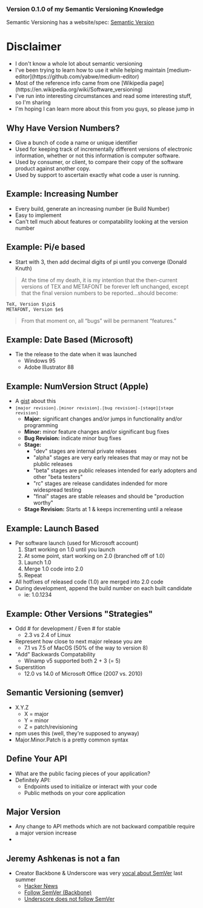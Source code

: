 ### Version 0.1.0 of my Semantic Versioning Knowledge
Semantic Versioning has a website/spec: [Semantic Version](http://semver.org/)



# Disclaimer
* <!-- .element class="fragment" -->I don't know a whole lot about semantic versioning
* <!-- .element class="fragment" -->I've been trying to learn how to use it while helping maintain [medium-editor](https://github.com/yabwe/medium-editor)
* <!-- .element class="fragment" -->Most of the reference info came from one [Wikipedia page](https://en.wikipedia.org/wiki/Software_versioning)
* <!-- .element class="fragment" -->I've run into interesting circumstances and read some interesting stuff, so I'm sharing
* <!-- .element class="fragment" -->I'm hoping I can learn more about this from you guys, so please jump in



## Why Have Version Numbers?
* Give a bunch of code a name or unique identifier
* Used for keeping track of incrementally different versions of electronic information, whether or not this information is computer software.
* Used by consumer, or client, to compare their copy of the software product against another copy.
* Used by support to ascertain exactly what code a user is running.



## Example: Increasing Number
* Every build, generate an increasing number (ie Build Number)
* Easy to implement
* Can't tell much about features or compatability looking at the version number


## Example: Pi/e based
* Start with 3, then add decimal digits of pi until you converge (Donald Knuth)

> <!-- .element style="font-size: 80%;" -->At the time of my death, it is my intention that the then-current versions of TEX and METAFONT be forever left unchanged, except that the final version numbers to be reported...should become:

<!-- .element style="font-size: 80%;" -->
```
TeX, Version $\pi$
METAFONT, Version $e$
```

> <!-- .element style="font-size: 80%;" -->From that moment on, all “bugs” will be permanent “features.”


## Example: Date Based (Microsoft)
* Tie the release to the date when it was launched
  * Windows 95
  * Adobe Illustrator 88


## Example: NumVersion Struct (Apple)
* A [gist](https://gist.github.com/sjehutch/98f31b79495901e8e0ef) about this
* <!-- .element style="font-size: 60%" --><code style="font-size: 80%;">[major revision].[minor revision].[bug revision]-[stage][stage revision]</code>
  * **Major:** significant changes and/or jumps in functionality and/or programming
  * **Minor:** minor feature changes and/or significant bug fixes
  * **Bug Revision:** indicate minor bug fixes
  * **Stage:** 
    * "dev" stages are internal private releases
    * "alpha" stages are very early releases that may or may not be plublic releases
    * "beta" stages are public releases intended for early adopters and other "beta testers"
    * "rc" stages are release candidates indended for more widespread testing
    * "final" stages are stable releases and should be "production worthy"
  * **Stage Revision:** Starts at 1 & keeps incrementing until a release


## Example: Launch Based
* Per software launch (used for Microsoft account)
  1. Start working on 1.0 until you launch
  2. At some point, start working on 2.0 (branched off of 1.0)
  3. Launch 1.0
  4. Merge 1.0 code into 2.0
  5. Repeat
* All hotfixes of released code (1.0) are merged into 2.0 code
* During development, append the build number on each built candidate
  * ie: 1.0.1234


## Example: Other Versions "Strategies"
* Odd # for development / Even # for stable
  * 2.3 vs 2.4 of Linux
* Represent how close to next major release you are
  * 7.1 vs 7.5 of MacOS (50% of the way to version 8)
* "Add" Backwards Compatability
  * Winamp v5 supported both 2 + 3 (= 5)
* Superstition
  * 12.0 vs 14.0 of Microsoft Office (2007 vs. 2010)



## Semantic Versioning (semver)
* X.Y.Z
  * X = major
  * Y = minor
  * Z = patch/revisioning
* npm uses this (well, they're supposed to anyway)
* Major.Minor.Patch is a pretty common syntax



## Define Your API
* What are the public facing pieces of your application?
* Definitely API:
  * Endpoints used to initialize or interact with your code
  * Public methods on your core application



## Major Version
* Any change to API methods which are not backward compatible require a major version increase
* 




## Jeremy Ashkenas is not a fan
* Creator Backbone & Underscore was very [vocal about SemVer](https://gist.github.com/jashkenas/cbd2b088e20279ae2c8e) last summer
  * [Hacker News](https://news.ycombinator.com/item?id=8244700)
  * [Follow SemVer (Backbone)](https://github.com/jashkenas/backbone/issues/2888)
  * [Underscore does not follow SemVer](https://github.com/jashkenas/underscore/issues/1684)

